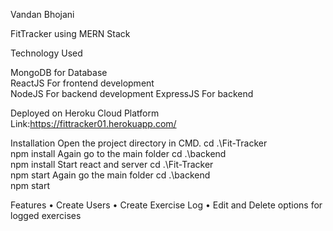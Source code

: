 
Vandan Bhojani 


FitTracker using MERN Stack

Technology Used

MongoDB for Database	
ReactJS	For frontend development	
NodeJS	For backend development	
ExpressJS	For backend

Deployed on Heroku Cloud Platform
Link:https://fittracker01.herokuapp.com/
	
Installation
Open the project directory in CMD. 
cd .\Fit-Tracker\
npm install
Again go to the main folder
cd .\backend\
npm install
Start react and server
cd .\Fit-Tracker\
npm start
Again go the main folder
cd .\backend\
npm start

Features
•	Create Users
•	Create Exercise Log
•	Edit and Delete options for logged exercises





